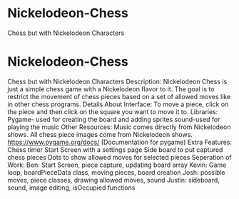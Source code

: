 # Nickelodeon-Chess
Chess but with Nickelodeon Characters
# Nickelodeon-Chess
Chess but with Nickelodeon Characters
Description: Nickelodeon Chess is just a simple chess game with a Nickelodeon flavor to it. The goal is to restrict the movement of chess pieces based on a set of allowed moves like in other chess programs. 
Details About Interface: To move a piece, click on the piece and then click on the square you want to move it to.
Libraries: Pygame- used for creating the board and adding sprites
           sound-used for playing the music
Other Resources:
          Music comes directly from Nickelodeon shows.
          All chess piece images come from Nickelodeon shows.
          https://www.pygame.org/docs/ (Documentation for pygame)
Extra Features:
          Chess timer
          Start Screen with a settings page
          Side board to put captured chess pieces
          Dots to show allowed moves for selected pieces
Seperation of Work:
          Ben: Start Screen, piece capture, updating board array
          Kevin: Game loop, boardPieceData class, moving pieces, board creation
          Josh: possible moves, piece classes, drawing allowed moves, sound
          Justin: sideboard, sound, image editing, isOccupied functions